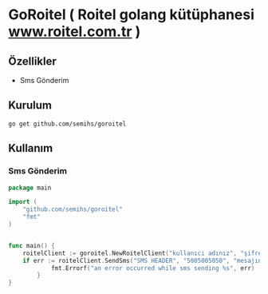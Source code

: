 # GoRoitel ( Roitel golang kütüphanesi www.roitel.com.tr )

## Özellikler
* Sms Gönderim

## Kurulum
```
go get github.com/semihs/goroitel
```

## Kullanım

### Sms Gönderim

```go
package main

import (
	"github.com/semihs/goroitel"
	"fmt"
)


func main() {
	roitelClient := goroitel.NewRoitelClient("kullanıcı adınız", "şifreniz", "sms başlığı", "karakter kodlaması (türkçe için turkish)")
	if err := roitelClient.SendSms("SMS HEADER", "5005005050", "mesajınız"); err != nil {
            fmt.Errorf("an error occurred while sms sending %s", err)
        }
}
```

